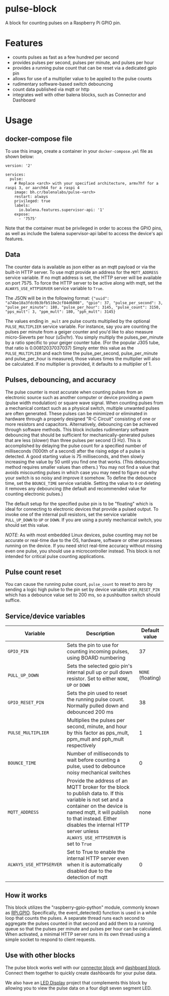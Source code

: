 # pulse-block

A block for counting pulses on a Raspberry Pi GPIO pin.

# Features
- counts pulses as fast as a few hundred per second
- provides pulses per second, pulses per minute, and pulses per hour
- provides a running pulse count that can be reset via a dedicated gpio pin
- allows for use of a multiplier value to be appled to the pulse counts
- rudimentary software-based switch debouncing
- count data published via mqtt or http
- integrates well with other balena blocks, such as Connector and Dashboard

# Usage

## docker-compose file
To use this image, create a container in your `docker-compose.yml` file as shown below:

```
version: '2'

services:
  pulse:
    # Replace <arch> with your specified architecture, armv7hf for a raspi 3, or aarch64 for a raspi 4
    image: bh.cr/balenalabs/pulse-<arch>
    restart: always
    privileged: true
    labels:
      io.balena.features.supervisor-api: '1'
    expose:
      - '7575'
```

Note that the container must be privileged in order to access the GPIO pins, as well as include the balena supervisor-api label to access the device's api features.

## Data
The counter data is available as json either as an mqtt payload or via the built-in  HTTP server. To use mqtt provide an address for the `MQTT_ADDRESS` service variable. If no mqtt address is set, the  HTTP server will be available on port 7575. To force the HTTP server to be active along with mqtt, set the `ALWAYS_USE_HTTPSERVER` service variable to `True`.

The JSON will be in the following format:
`{"uuid": "a74be18a3fdc0b3bfb510e2cf84d6008", "gpio": 37, "pulse_per_second": 3, "pulse_per_minute": 180, "pulse_per_hour": 3145, "pulse_count": 3150, "pps_mult": 3, "ppm_mult": 180, "pph_mult": 3145}` 

The values ending in `_mult` are pulse counts multiplied by the optional `PULSE_MULTIPLIER` service variable. For instance, say you are counting the pulses per minute from a geiger counter and you'd like to also measure micro-Sieverts per hour (uSv/hr). You simply multiply the pulses_per_minute by a ratio specific to your geiger counter tube. (For the popular J305 tube, that ratio is 0.00812037037037) Simply enter this value as the `PULSE_MULTIPLIER` and each time the pulse_per_second, pulse_per_minute and pulse_per_hour is measured, those values times the multiplier will also be calculated. If no multiplier is provided, it defaults to a multiplier of 1.

## Pulses, debouncing, and accuracy
The pulse counter is most accurate when counting pulses from an electronic source such as another computer or device providing a pwm (pulse width modulation) or square wave signal. When counting pulses from a mechanical contact such as a physical switch, multiple unwanted pulses are often generated. These pulses can be minimized or eliminated in hardware through a properly designed "R-C Circuit" consisting of one or more resistors and capacitors. Alternatively, debouncing can be achieved through software methods. This block includes rudimentary software debouncing that should be sufficient for mechanically-generated pulses that are less (slower) than three pulses per second (3 Hz). This is accomplished by delaying the pulse count for a specified number of milliseconds (1000th of a second) after the rising edge of a pulse is detected. A good starting value is 75 milliseconds, and then slowly increasing the value by 50 until you find one that works. (This debouncing method requires smaller values than others.) You may not find a value that avoids miscounting pulses in which case you may need to figure out why your switch is so noisy and improve it somehow. To define the debounce time, set the `BOUNCE_TIME` service variable. Setting the value to `0` or deleting it removes any debouncing (the default and recommended value for counting electronic pulses.)

The default setup for the specified pulse pin is to be "floating" which is ideal for connecting to electronic devices that provide a pulsed output. To invoke one of the internal pull resistors, set the service variable `PULL_UP_DOWN` to `UP` or `DOWN`. If you are using a purely mechanical switch, you should set this value.

_NOTE_: As with most embedded Linux devices, pulse counting may not be accurate or real-time due to the OS, hardware, software or other processes running on the device. If you need strict real-time accuracy without missing even one pulse, you should use a microcontroller instead. This block is not intended for critical pulse counting applications.

## Pulse count reset
You can cause the running pulse count, `pulse_count` to reset to zero by sending a logic high pulse to the pin set by device variable `GPIO_RESET_PIN` which has a debounce value set to 200 ms, so a pushbutton switch should suffice.

## Service/device variables

| Variable | Description | Default value |
| -------- | ----------- | ------------- |
| `GPIO_PIN` | Sets the pin to use for counting incoming pulses, using BOARD numbering | 37 |
| `PULL_UP_DOWN` | Sets the selected gpio pin's internal pull up or pull down resistor. Set to either `NONE`, `UP` or `DOWN` | `NONE` (floating)|
| `GPIO_RESET_PIN` | Sets the pin used to reset the running pulse count. Normally pulled down and debounced 200 ms | 38|
| `PULSE_MULTIPLIER` | Multiplies the pulses per second, minute, and hour by this factor as pps_mult, ppm_mult and pph_mult respectively | 1 |
| `BOUNCE_TIME` | Number of milliseconds to wait before counting a pulse, used to debounce noisy mechanical switches | 0 |
| `MQTT_ADDRESS` | Provide the address of an MQTT broker for the block to publish data to. If this variable is not set and a container on the device is named mqtt, it will publish to that instead. Either disables the internal HTTP server unless `ALWAYS_USE_HTTPSERVER` is set to `True` | none |
| `ALWAYS_USE_HTTPSERVER` | Set to True to enable the internal HTTP server even when it is automatically disabled due to the detection of mqtt | 0 |


## How it works
This block utilizes the "raspberry-gpio-python" module, commonly known as [RPi.GPIO](https://sourceforge.net/projects/raspberry-gpio-python/). Specifically, the event_detected() function is used in a while loop that counts the pulses. A separate thread runs each second to aggregate the pulses counted in that second and add them to a running queue so that the pulses per minute and pulses per hour can be calculated. When activated, a minimal HTTP server runs in its own thread using a simple socket to respond to client requests.

## Use with other blocks
The pulse block works well with our [connector block](https://github.com/balena-labs-projects/connector) and [dashboard block](https://github.com/balena-labs-projects/dashboard). Connect them together to quickly create dashboards for your pulse data.

We also have an [LED Display](https://github.com/balenalabs-incubator/led-sensor-display) project that complements this block by allowing you to view the pulse data on a four digit seven segment LED.
